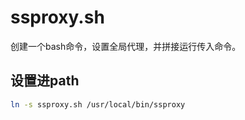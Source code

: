 # ssproxy.sh

创建一个bash命令，设置全局代理，并拼接运行传入命令。

## 设置进path

```bash
ln -s ssproxy.sh /usr/local/bin/ssproxy
```
